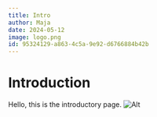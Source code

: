 ```yaml
---
title: Intro
author: Maja
date: 2024-05-12
image: logo.png
id: 95324129-a863-4c5a-9e92-d6766884b42b
---
```


# Introduction

Hello, this is the introductory page.
![Alt](/static/images/athena-small.png)
